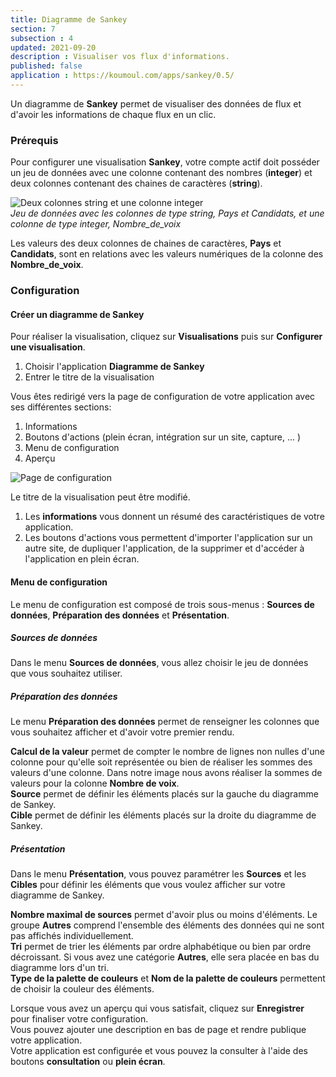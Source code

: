 ```yaml
---
title: Diagramme de Sankey
section: 7
subsection : 4
updated: 2021-09-20
description : Visualiser vos flux d'informations.
published: false
application : https://koumoul.com/apps/sankey/0.5/
---
```


Un diagramme de **Sankey** permet de visualiser des données de flux et d'avoir les informations de chaque flux en un clic.

### Prérequis

Pour configurer une visualisation **Sankey**, votre compte actif doit posséder un jeu de données avec une colonne contenant des nombres (**integer**) et deux colonnes contenant des chaines de caractères (**string**).

![Deux colonnes string et une colonne integer](./images/user-guide/sankey-type.jpg)  
*Jeu de données avec les colonnes de type string, Pays et Candidats, et une colonne de type integer, Nombre_de_voix*  

Les valeurs des deux colonnes de chaines de caractères, **Pays** et **Candidats**, sont en relations avec les valeurs numériques de la colonne des **Nombre_de_voix**.

### Configuration
#### Créer un diagramme de Sankey

Pour réaliser la visualisation, cliquez sur **Visualisations** puis sur **Configurer une visualisation**.


1. Choisir l'application **Diagramme de Sankey**
2. Entrer le titre de la visualisation
<p>
</p>

Vous êtes redirigé vers la page de configuration de votre application avec ses différentes sections:

1. Informations
2. Boutons d'actions (plein écran, intégration sur un site, capture, ... )
3. Menu de configuration
4. Aperçu

![Page de configuration](./images/user-guide/sankey-config.jpg)

Le titre de la visualisation peut être modifié.  
1. Les **informations** vous donnent un résumé des caractéristiques de votre application.  
2. Les boutons d'actions vous permettent d'importer l'application sur un autre site, de dupliquer l'application, de la supprimer et d'accéder à l'application en plein écran.

#### Menu de configuration
Le menu de configuration est composé de trois sous-menus : **Sources de données**, **Préparation des données** et **Présentation**.

##### Sources de données

Dans le menu **Sources de données**, vous allez choisir le jeu de données que vous souhaitez utiliser.

##### Préparation des données  

Le menu **Préparation des données** permet de renseigner les colonnes que vous souhaitez afficher et d'avoir votre premier rendu.

**Calcul de la valeur** permet de compter le nombre de lignes non nulles d'une colonne pour qu'elle soit représentée ou bien de réaliser les sommes des valeurs d'une colonne. Dans notre image nous avons réaliser la sommes de valeurs pour la colonne **Nombre de voix**.  
**Source** permet de définir les éléments placés sur la gauche du diagramme de Sankey.  
**Cible** permet de définir les éléments placés sur la droite du diagramme de Sankey.


##### Présentation

Dans le menu **Présentation**, vous pouvez paramétrer les **Sources** et les **Cibles** pour définir les éléments que vous voulez afficher sur votre diagramme de Sankey.

**Nombre maximal de sources** permet d'avoir plus ou moins d'éléments. Le groupe **Autres** comprend l'ensemble des éléments des données qui ne sont pas affichés individuellement.  
**Tri** permet de trier les éléments par ordre alphabétique ou bien par ordre décroissant. Si vous avez une catégorie **Autres**, elle sera placée en bas du diagramme lors d'un tri.  
**Type de la palette de couleurs** et **Nom de la palette de couleurs** permettent de choisir la couleur des éléments.


Lorsque vous avez un aperçu qui vous satisfait, cliquez sur **Enregistrer** pour finaliser votre configuration.  
Vous pouvez ajouter une description en bas de page et rendre publique votre application.  
Votre application est configurée et vous pouvez la consulter à l'aide des boutons **consultation** ou **plein écran**.
